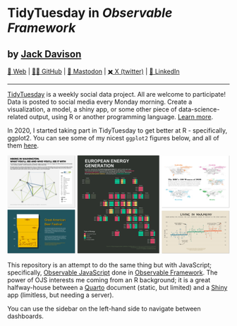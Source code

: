 
# TidyTuesday in *Observable Framework*
## by [Jack Davison](https://jack-davison.github.io/)

[🔗 Web](https://jack-davison.github.io/) | 
[🧑‍💻 GitHub](https://github.com/jack-davison) | 
[🐘 Mastodon](https://fosstodon.org/@jackdavison) | 
[✖️ X (twitter)](https://x.com/jdavison_) | 
[🏢 LinkedIn](https://www.linkedin.com/in/jack-davison/)

---

<div class="note" label>

[TidyTuesday](https://github.com/rfordatascience/tidytuesday) is a weekly social data project. All are welcome to participate! Data is posted to social media every Monday morning. Create a visualization, a model, a shiny app, or some other piece of data-science-related output, using R or another programming language. [Learn more](https://github.com/rfordatascience/tidytuesday).

</div>

In 2020, I started taking part in TidyTuesday to get better at R - specifically, ggplot2. You can see some of my nicest `ggplot2` figures below, and all of them [here](https://github.com/jack-davison/TidyTuesday).

[![alt text](image.png)](https://github.com/jack-davison/TidyTuesday)

This repository is an attempt to do the same thing but with JavaScript; specifically, [Observable JavaScript](https://observablehq.com/) done in [Observable Framework](https://observablehq.com/platform/framework). The power of OJS interests me coming from an R background; it is a great halfway-house between a [Quarto](https://quarto.org/) document (static, but limited) and a [Shiny](https://shiny.posit.co/) app (limitless, but needing a server).

You can use the sidebar on the left-hand side to navigate between dashboards.
